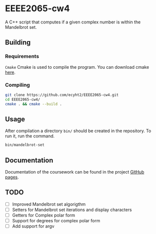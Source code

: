 # EEEE2065-cw4
A C++ script that computes if a given complex number is within the Mandelbrot set.

## Building

### Requirements
`Cmake` Cmake is used to compile the program. You can download cmake [here](https://cmake.org/download/).

### Compiling

``` sh
git clone https://github.com/ecyht2/EEEE2065-cw4.git
cd EEEE2065-cw4/
cmake . && cmake --build .
```

## Usage

After compilation a directory `bin/` should be created in the repository. To run it, run the command.

``` sh
bin/mandelbrot-set
```

## Documentation

Documentation of the coursework can be found in the project [GitHub pages](https://ecyht2.github.io/EEEE2065-cw4/).

## TODO
* [ ] Improved Mandelbrot set algorigthm
* [ ] Setters for Mandelbrot set iterations and display characters
* [ ] Getters for Complex polar form
* [ ] Support for degrees for complex polar form
* [ ] Add support for argv
